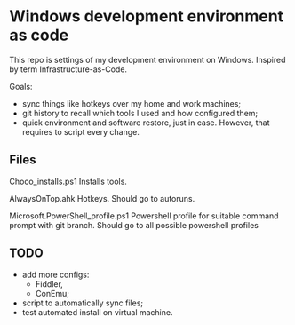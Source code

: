 # Windows development environment as code
This repo is settings of my development environment on Windows. Inspired by term Infrastructure-as-Code.

Goals:
- sync things like hotkeys over my home and work machines;
- git history to recall which tools I used and how configured them;
- quick environment and software restore, just in case.
However, that requires to script every change.

## Files
Choco_installs.ps1
Installs tools.

AlwaysOnTop.ahk
Hotkeys. Should go to autoruns.

Microsoft.PowerShell_profile.ps1
Powershell profile for suitable command prompt with git branch. Should go to all possible powershell profiles

## TODO
- add more configs:
    - Fiddler,
    - ConEmu;
- script to automatically sync files;
- test automated install on virtual machine.
